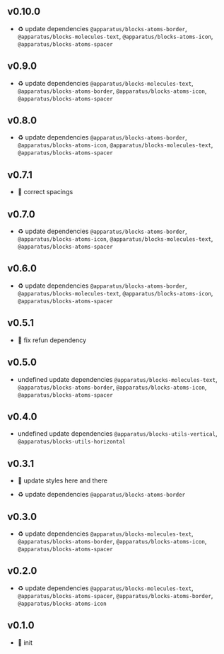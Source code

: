 ## v0.10.0

* ♻️ update dependencies `@apparatus/blocks-atoms-border`, `@apparatus/blocks-molecules-text`, `@apparatus/blocks-atoms-icon`, `@apparatus/blocks-atoms-spacer`

## v0.9.0

* ♻️ update dependencies `@apparatus/blocks-molecules-text`, `@apparatus/blocks-atoms-border`, `@apparatus/blocks-atoms-icon`, `@apparatus/blocks-atoms-spacer`

## v0.8.0

* ♻️ update dependencies `@apparatus/blocks-atoms-border`, `@apparatus/blocks-atoms-icon`, `@apparatus/blocks-molecules-text`, `@apparatus/blocks-atoms-spacer`

## v0.7.1

* 🐞 correct spacings

## v0.7.0

* ♻️ update dependencies `@apparatus/blocks-atoms-border`, `@apparatus/blocks-atoms-icon`, `@apparatus/blocks-molecules-text`, `@apparatus/blocks-atoms-spacer`

## v0.6.0

* ♻️ update dependencies `@apparatus/blocks-atoms-border`, `@apparatus/blocks-molecules-text`, `@apparatus/blocks-atoms-icon`, `@apparatus/blocks-atoms-spacer`

## v0.5.1

* 🐞 fix refun dependency

## v0.5.0

* undefined update dependencies `@apparatus/blocks-molecules-text`, `@apparatus/blocks-atoms-border`, `@apparatus/blocks-atoms-icon`, `@apparatus/blocks-atoms-spacer`

## v0.4.0

* undefined update dependencies `@apparatus/blocks-utils-vertical`, `@apparatus/blocks-utils-horizontal`

## v0.3.1

* 🐞 update styles here and there

* ♻️ update dependencies `@apparatus/blocks-atoms-border`

## v0.3.0

* ♻️ update dependencies `@apparatus/blocks-molecules-text`, `@apparatus/blocks-atoms-border`, `@apparatus/blocks-atoms-icon`, `@apparatus/blocks-atoms-spacer`

## v0.2.0

* ♻️ update dependencies `@apparatus/blocks-molecules-text`, `@apparatus/blocks-atoms-spacer`, `@apparatus/blocks-atoms-border`, `@apparatus/blocks-atoms-icon`

## v0.1.0

* 🐣 init
